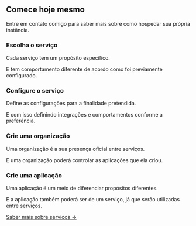 <section class="container-lg py-md-6 my-lg-6">
  <h2 class="alt-h2 text-center mb-3">Comece hoje mesmo</h2>
  <p class="alt-lead text-gray text-center col-md-10 mx-auto">Entre em contato comigo para saber mais sobre como
    hospedar sua própria instância.</p>
  <div class="mt-md-6 clearfix gutter-spacious">
    <div class="mb-4 col-md-6 float-left">
      <h3 class="alt-h3 mb-2">Escolha o serviço</h3>
      <p class="text-gray">Cada serviço tem um propósito específico.</p>
      <p class="text-gray">E tem comportamento diferente de acordo como foi previamente configurado.</p>
    </div>
    <div class="mb-4 col-md-6 float-left">
      <h3 class="alt-h3 mb-2">Configure o serviço</h3>
      <p class="text-gray">Define as configurações para a finalidade pretendida.</p>
      <p class="text-gray">E com isso definindo integrações e comportamentos conforme a preferência.</p>
    </div>
  </div>
  <div class="mb-md-6 clearfix gutter-spacious">
    <div class="mb-4 col-md-6 float-left">
      <h3 class="alt-h3 mb-2">Crie uma organização</h3>
      <p class="text-gray">Uma organização é a sua presença oficial entre serviços.</p>
      <p class="text-gray">E uma organização poderá controlar as aplicações que ela criou.</p>
    </div>
    <div class="mb-4 col-md-6 float-left">
      <h3 class="alt-h3 mb-2">Crie uma aplicação</h3>
      <p class="text-gray">Uma aplicação é um meio de diferenciar propósitos diferentes.</p>
      <p class="text-gray">E a aplicação também poderá ser de um serviço, já que serão utilizadas entre serviços.</p>
    </div>
  </div>
  <p class="text-center">
    <a href="services" class="btn btn-outline">Saber mais sobre serviços →</a>
  </p>
</section>
